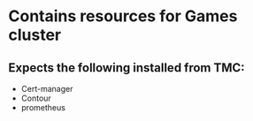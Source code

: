 # Contains resources for Games cluster

## Expects the following installed from TMC:
* Cert-manager
* Contour
* prometheus
